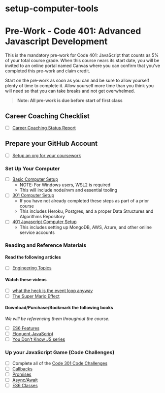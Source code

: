 # setup-computer-tools

# Pre-Work - Code 401: Advanced Javascript Development

This is the mandatory pre-work for Code 401: JavaScript that counts as 5% of your total course grade. When this course nears its start date, you will be invited to an online portal named Canvas where you can confirm that you've completed this pre-work and claim credit.

Start on the pre-work as soon as you can and be sure to allow yourself plenty of time to complete it. Allow yourself more time than you think you will need so that you can take breaks and not get overwhelmed.

> **Note: All pre-work is due before start of first class**

## Career Coaching Checklist

- [ ] [Career Coaching Status Report](https://codefellows.github.io/common_curriculum/career_coaching/Code_401/Status_Report)

## Prepare your GitHub Account

- [ ] [Setup an org for your coursework](./class-org-and-repository.md)

### Set Up Your Computer

- [ ] [Basic Computer Setup](https://codefellows.github.io/setup-guide)
  - NOTE: For Windows users, WSL2 is required
  - This will include node/nvm and essential tooling
- [ ] [301 Computer Setup](https://codefellows.github.io/setup-guide/code-301/)
  - If you have not already completed these steps as part of a prior course
  - This includes Heroku, Postgres, and a proper Data Structures and Algorithms Repository
- [ ] [401 Javascript Computer Setup](https://codefellows.github.io/setup-guide/code-401-javascript/)
  - This includes setting up MongoDB, AWS, Azure, and other online service accounts

### Reading and Reference Materials

#### Read the following articles

- [ ] [Engineering Topics](./readings.md)

#### Watch these videos

- [ ] [what the heck is the event loop anyway](https://www.youtube.com/watch?v=8aGhZQkoFbQ)
- [ ] [The Super Mario Effect](https://www.youtube.com/watch?v=9vJRopau0g0)

#### Download/Purchase/Bookmark the following books

*We will be referencing them throughout the course.*

- [ ] [ES6 Features](http://es6-features.org/)
- [ ] [Eloquent JavaScript](http://eloquentjavascript.net/)
- [ ] [You Don't Know JS series](https://github.com/getify/You-Dont-Know-JS)

### Up your JavaScript Game (Code Challenges)

- [ ] Complete all of the [Code 301 Code Challenges](301-code-challenges.md)
- [ ] [Callbacks](./callbacks)
- [ ] [Promises](./promises)
- [ ] [Async/Await](./async-await)
- [ ] [ES6 Classes](./classes)
